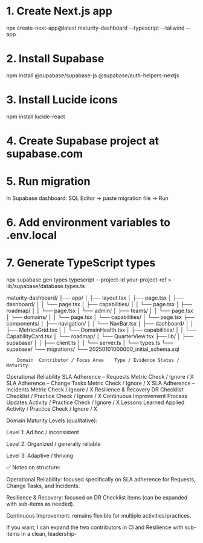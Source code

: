 # 1. Create Next.js app
npx create-next-app@latest maturity-dashboard --typescript --tailwind --app 

# 2. Install Supabase
npm install @supabase/supabase-js @supabase/auth-helpers-nextjs

# 3. Install Lucide icons
npm install lucide-react

# 4. Create Supabase project at supabase.com

# 5. Run migration
 In Supabase dashboard: SQL Editor → paste migration file → Run

# 6. Add environment variables to .env.local

# 7. Generate TypeScript types
npx supabase gen types typescript --project-id your-project-ref > lib/supabase/database.types.ts


maturity-dashboard/
├── app/
│   ├── layout.tsx
│   ├── page.tsx
│   ├── dashboard/
│   │   └── page.tsx
│   ├── capabilities/
│   │   └── page.tsx
│   ├── roadmap/
│   │   └── page.tsx
│   └── admin/
│       ├── teams/
│       │   └── page.tsx
│       ├── domains/
│       │   └── page.tsx
│       └── capabilities/
│           └── page.tsx
├── components/
│   ├── navigation/
│   │   └── NavBar.tsx
│   ├── dashboard/
│   │   ├── MetricsGrid.tsx
│   │   └── DomainHealth.tsx
│   ├── capabilities/
│   │   └── CapabilityCard.tsx
│   └── roadmap/
│       └── QuarterView.tsx
├── lib/
│   ├── supabase/
│   │   ├── client.ts
│   │   └── server.ts
│   └── types.ts
└── supabase/
    └── migrations/
        └── 20250101000000_initial_schema.sql



        Domain	Contributor / Focus Area	Type / Evidence	Status / Maturity
Operational Reliability	SLA Adherence – Requests	Metric	Check / Ignore / X
	SLA Adherence – Change Tasks	Metric	Check / Ignore / X
	SLA Adherence – Incidents	Metric	Check / Ignore / X
Resilience & Recovery	DR Checklist	Checklist / Practice	Check / Ignore / X
Continuous Improvement	Process Updates	Activity / Practice	Check / Ignore / X
	Lessons Learned Applied	Activity / Practice	Check / Ignore / X

Domain Maturity Levels (qualitative):

Level 1: Ad hoc / inconsistent

Level 2: Organized / generally reliable

Level 3: Adaptive / thriving

✅ Notes on structure:

Operational Reliability: focused specifically on SLA adherence for Requests, Change Tasks, and Incidents.

Resilience & Recovery: focused on DR Checklist items (can be expanded with sub-items as needed).

Continuous Improvement: remains flexible for multiple activities/practices.

If you want, I can expand the two contributors in CI and Resilience with sub-items in a clean, leadership-